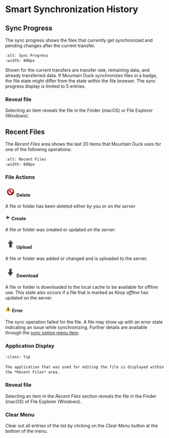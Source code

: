 Smart Synchronization History
====

## Sync Progress

The sync progress shows the files that currently get synchronized and pending changes after the current transfer.

```{image} _images/Sync_Progress.png
:alt: Sync Progress
:width: 800px
```

Shown for the current transfers are transfer rate, remaining data, and already transferred data. If Mountain Duck synchronizes files in a badge, the file state might differ from the state within the file browser. The sync progress display is limited to 5 entries.

### Reveal file

Selecting an item reveals the file in the Finder (macOS) or File Explorer (Windows).

## Recent Files

The *Recent Files* area shows the last 20 items that Mountain Duck uses for one of the following operations:
```{image} _images/Recent_Files.png
:alt: Recent Files
:width: 600px
```

### File Actions
#### ![Delete](_images/delete.png) Delete
A file or folder has been deleted either *by you* or *on the server*

#### ![Create](_images/plus.png) Create
A file or folder was created or updated *on the server*.

#### ![Upload](_images/transfer_upload.png) Upload
A file or folder was added or changed and is uploaded to the server.

#### ![Download](_images/transfer_download.png) Download
A file or folder is downloaded to the local cache to be available for offline use. This state also occurs if a file that is marked as *Keep offline* has updated on the server.

#### ![Error](_images/alert.png) Error
The sync operation failed for the file. A file may show up with an error state indicating an issue while synchronizing. Further details are available through the [sync option menu item](sync.md#sync-errors).

### Application Display

```{admonition} Windows Only
:class: tip

The application that was used for editing the file is displayed within the *Recent Files* area.
```

### Reveal file

Selecting an item in the *Recent Files* section reveals the file in the Finder (macOS) of File Explorer (Windows).

### Clear Menu

Clear out all entries of the list by clicking on the *Clear Menu* button at the bottom of the menu.
